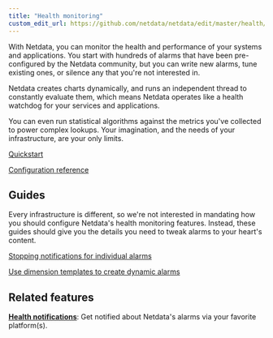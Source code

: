 ```yaml
---
title: "Health monitoring"
custom_edit_url: https://github.com/netdata/netdata/edit/master/health/README.md
---
```




With Netdata, you can monitor the health and performance of your systems and applications. You start with hundreds of
alarms that have been pre-configured by the Netdata community, but you can write new alarms, tune existing ones, or
silence any that you're not interested in. 

Netdata creates charts dynamically, and runs an independent thread to constantly evaluate them, which means Netdata
operates like a health watchdog for your services and applications.

You can even run statistical algorithms against the metrics you've collected to power complex lookups. Your imagination,
and the needs of your infrastructure, are your only limits.

[Quickstart](/docs/agent/health/quickstart)

[Configuration reference](/docs/agent/health/reference)

## Guides

Every infrastructure is different, so we're not interested in mandating how you should configure Netdata's health
monitoring features. Instead, these guides should give you the details you need to tweak alarms to your heart's
content.

[Stopping notifications for individual alarms](/docs/agent/guides/monitor/stop-notifications-alarms)

[Use dimension templates to create dynamic alarms](/docs/agent/guides/monitor/dimension-templates)

## Related features

**[Health notifications](/docs/agent/health/notifications)**: Get notified about Netdata's alarms via your favorite
platform(s).


